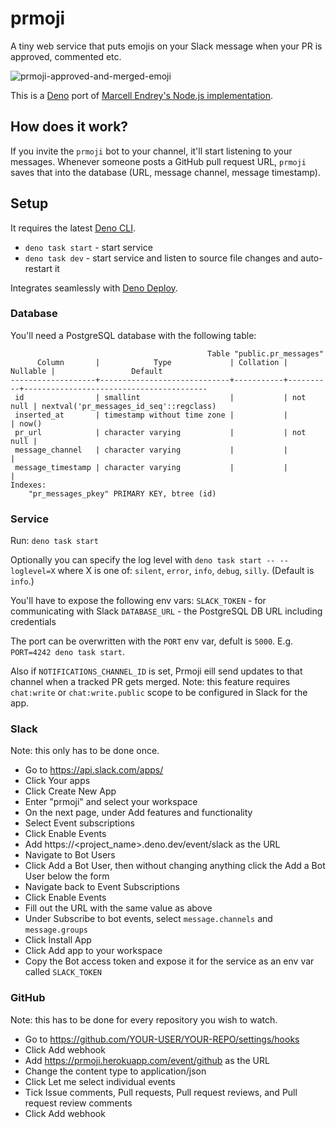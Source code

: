 # prmoji

A tiny web service that puts emojis on your Slack message when your PR is
approved, commented etc.

![prmoji-approved-and-merged-emoji](./prmoji.png)

This is a [Deno](https://deno.land) port of
[Marcell Endrey's Node.js implementation](https://github.com/endreymarcell/prmoji).

## How does it work?

If you invite the `prmoji` bot to your channel, it'll start listening to your
messages. Whenever someone posts a GitHub pull request URL, `prmoji` saves that
into the database (URL, message channel, message timestamp).

## Setup

It requires the latest
[Deno CLI](https://deno.land/manual/getting_started/installation).

- `deno task start` - start service
- `deno task dev` - start service and listen to source file changes and
  auto-restart it

Integrates seamlessly with [Deno Deploy](https://deno.com/deploy).

### Database

You'll need a PostgreSQL database with the following table:

```
                                            Table "public.pr_messages"
      Column       |            Type             | Collation | Nullable |                 Default
-------------------+-----------------------------+-----------+----------+-----------------------------------------
 id                | smallint                    |           | not null | nextval('pr_messages_id_seq'::regclass)
 inserted_at       | timestamp without time zone |           |          | now()
 pr_url            | character varying           |           | not null |
 message_channel   | character varying           |           |          |
 message_timestamp | character varying           |           |          |
Indexes:
    "pr_messages_pkey" PRIMARY KEY, btree (id)
```

### Service

Run: `deno task start`

Optionally you can specify the log level with
`deno task start -- --loglevel=X` where X is one of: `silent`, `error`, `info`,
`debug`, `silly`. (Default is `info`.)

You'll have to expose the following env vars: `SLACK_TOKEN` - for communicating
with Slack `DATABASE_URL` - the PostgreSQL DB URL including credentials

The port can be overwritten with the `PORT` env var, defult is
`5000`. E.g. `PORT=4242 deno task start`.

Also if `NOTIFICATIONS_CHANNEL_ID` is set, Prmoji eill send updates to that channel when a tracked PR gets merged.
Note: this feature requires `chat:write` or `chat:write.public` scope to be configured in Slack for the app.

### Slack

Note: this only has to be done once.

- Go to https://api.slack.com/apps/
- Click Your apps
- Click Create New App
- Enter "prmoji" and select your workspace
- On the next page, under Add features and functionality
- Select Event subscriptions
- Click Enable Events
- Add https://<project_name>.deno.dev/event/slack as the URL
- Navigate to Bot Users
- Click Add a Bot User, then without changing anything click the Add a Bot User
  below the form
- Navigate back to Event Subscriptions
- Click Enable Events
- Fill out the URL with the same value as above
- Under Subscribe to bot events, select `message.channels` and `message.groups`
- Click Install App
- Click Add app to your workspace
- Copy the Bot access token and expose it for the service as an env var called
  `SLACK_TOKEN`

### GitHub

Note: this has to be done for every repository you wish to watch.

- Go to https://github.com/YOUR-USER/YOUR-REPO/settings/hooks
- Click Add webhook
- Add https://prmoji.herokuapp.com/event/github as the URL
- Change the content type to application/json
- Click Let me select individual events
- Tick Issue comments, Pull requests, Pull request reviews, and Pull request
  review comments
- Click Add webhook
